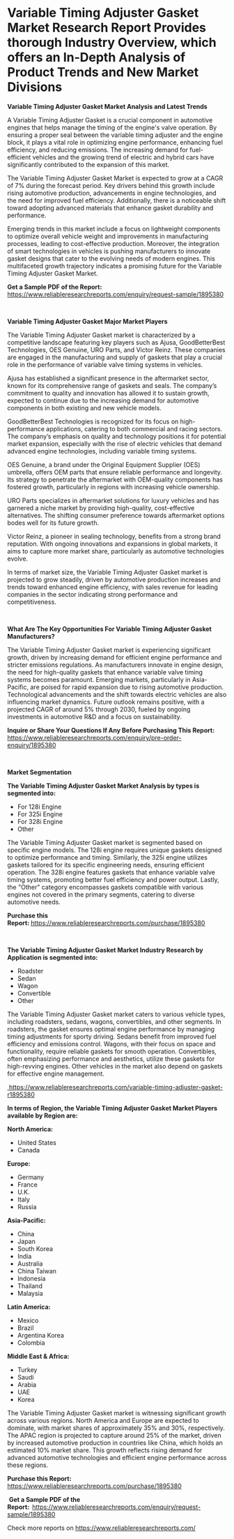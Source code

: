 <p><h1>Variable Timing Adjuster Gasket Market Research Report Provides thorough Industry Overview, which offers an In-Depth Analysis of Product Trends and New Market Divisions</h1></p><p><strong>Variable Timing Adjuster Gasket Market Analysis and Latest Trends</strong></p>
<p><p>A Variable Timing Adjuster Gasket is a crucial component in automotive engines that helps manage the timing of the engine's valve operation. By ensuring a proper seal between the variable timing adjuster and the engine block, it plays a vital role in optimizing engine performance, enhancing fuel efficiency, and reducing emissions. The increasing demand for fuel-efficient vehicles and the growing trend of electric and hybrid cars have significantly contributed to the expansion of this market.</p><p>The Variable Timing Adjuster Gasket Market is expected to grow at a CAGR of 7% during the forecast period. Key drivers behind this growth include rising automotive production, advancements in engine technologies, and the need for improved fuel efficiency. Additionally, there is a noticeable shift toward adopting advanced materials that enhance gasket durability and performance.</p><p>Emerging trends in this market include a focus on lightweight components to optimize overall vehicle weight and improvements in manufacturing processes, leading to cost-effective production. Moreover, the integration of smart technologies in vehicles is pushing manufacturers to innovate gasket designs that cater to the evolving needs of modern engines. This multifaceted growth trajectory indicates a promising future for the Variable Timing Adjuster Gasket Market.</p></p>
<p><strong>Get a Sample PDF of the Report:&nbsp;</strong> <a href="https://www.reliableresearchreports.com/enquiry/request-sample/1895380?utm_campaign=3573&utm_medium=2&utm_source=Github&utm_content=ia&utm_term=28032025&utm_id=variable-timing-adjuster-gasket">https://www.reliableresearchreports.com/enquiry/request-sample/1895380</a></p>
<p>&nbsp;</p>
<p><strong>Variable Timing Adjuster Gasket Major Market Players</strong></p>
<p><p>The Variable Timing Adjuster Gasket market is characterized by a competitive landscape featuring key players such as Ajusa, GoodBetterBest Technologies, OES Genuine, URO Parts, and Victor Reinz. These companies are engaged in the manufacturing and supply of gaskets that play a crucial role in the performance of variable valve timing systems in vehicles.</p><p>Ajusa has established a significant presence in the aftermarket sector, known for its comprehensive range of gaskets and seals. The company’s commitment to quality and innovation has allowed it to sustain growth, expected to continue due to the increasing demand for automotive components in both existing and new vehicle models.</p><p>GoodBetterBest Technologies is recognized for its focus on high-performance applications, catering to both commercial and racing sectors. The company’s emphasis on quality and technology positions it for potential market expansion, especially with the rise of electric vehicles that demand advanced engine technologies, including variable timing systems.</p><p>OES Genuine, a brand under the Original Equipment Supplier (OES) umbrella, offers OEM parts that ensure reliable performance and longevity. Its strategy to penetrate the aftermarket with OEM-quality components has fostered growth, particularly in regions with increasing vehicle ownership.</p><p>URO Parts specializes in aftermarket solutions for luxury vehicles and has garnered a niche market by providing high-quality, cost-effective alternatives. The shifting consumer preference towards aftermarket options bodes well for its future growth.</p><p>Victor Reinz, a pioneer in sealing technology, benefits from a strong brand reputation. With ongoing innovations and expansions in global markets, it aims to capture more market share, particularly as automotive technologies evolve.</p><p>In terms of market size, the Variable Timing Adjuster Gasket market is projected to grow steadily, driven by automotive production increases and trends toward enhanced engine efficiency, with sales revenue for leading companies in the sector indicating strong performance and competitiveness.</p></p>
<p>&nbsp;</p>
<p><strong>What Are The Key Opportunities For Variable Timing Adjuster Gasket Manufacturers?</strong></p>
<p><p>The Variable Timing Adjuster Gasket market is experiencing significant growth, driven by increasing demand for efficient engine performance and stricter emissions regulations. As manufacturers innovate in engine design, the need for high-quality gaskets that enhance variable valve timing systems becomes paramount. Emerging markets, particularly in Asia-Pacific, are poised for rapid expansion due to rising automotive production. Technological advancements and the shift towards electric vehicles are also influencing market dynamics. Future outlook remains positive, with a projected CAGR of around 5% through 2030, fueled by ongoing investments in automotive R&D and a focus on sustainability.</p></p>
<p><strong>Inquire or Share Your Questions If Any Before Purchasing This Report:</strong> <a href="https://www.reliableresearchreports.com/enquiry/pre-order-enquiry/1895380?utm_campaign=3573&utm_medium=2&utm_source=Github&utm_content=ia&utm_term=28032025&utm_id=variable-timing-adjuster-gasket">https://www.reliableresearchreports.com/enquiry/pre-order-enquiry/1895380</a></p>
<p>&nbsp;</p>
<p><strong>Market Segmentation</strong></p>
<p><strong>The Variable Timing Adjuster Gasket Market Analysis by types is segmented into:</strong></p>
<p><ul><li>For 128i Engine</li><li>For 325i Engine</li><li>For 328i Engine</li><li>Other</li></ul></p>
<p><p>The Variable Timing Adjuster Gasket market is segmented based on specific engine models. The 128i engine requires unique gaskets designed to optimize performance and timing. Similarly, the 325i engine utilizes gaskets tailored for its specific engineering needs, ensuring efficient operation. The 328i engine features gaskets that enhance variable valve timing systems, promoting better fuel efficiency and power output. Lastly, the "Other" category encompasses gaskets compatible with various engines not covered in the primary segments, catering to diverse automotive needs.</p></p>
<p><strong>Purchase this Report:&nbsp;</strong><a href="https://www.reliableresearchreports.com/purchase/1895380?utm_campaign=3573&utm_medium=2&utm_source=Github&utm_content=ia&utm_term=28032025&utm_id=variable-timing-adjuster-gasket">https://www.reliableresearchreports.com/purchase/1895380</a></p>
<p>&nbsp;</p>
<p><strong>The Variable Timing Adjuster Gasket Market Industry Research by Application is segmented into:</strong></p>
<p><ul><li>Roadster</li><li>Sedan</li><li>Wagon</li><li>Convertible</li><li>Other</li></ul></p>
<p><p>The Variable Timing Adjuster Gasket market caters to various vehicle types, including roadsters, sedans, wagons, convertibles, and other segments. In roadsters, the gasket ensures optimal engine performance by managing timing adjustments for sporty driving. Sedans benefit from improved fuel efficiency and emissions control. Wagons, with their focus on space and functionality, require reliable gaskets for smooth operation. Convertibles, often emphasizing performance and aesthetics, utilize these gaskets for high-revving engines. Other vehicles in the market also depend on gaskets for effective engine management.</p></p>
<p><a href="https://www.reliableresearchreports.com/variable-timing-adjuster-gasket-r1895380?utm_campaign=3573&utm_medium=2&utm_source=Github&utm_content=ia&utm_term=28032025&utm_id=variable-timing-adjuster-gasket">&nbsp;https://www.reliableresearchreports.com/variable-timing-adjuster-gasket-r1895380</a></p>
<p><strong>In terms of Region, the Variable Timing Adjuster Gasket Market Players available by Region are:</strong></p>
<p>
    <p> <strong> North America: </strong>
        <ul>
            <li>United States</li>
            <li>Canada</li>
        </ul>
        </p> 
    <p> <strong> Europe: </strong>
        <ul>
            <li>Germany</li>
            <li>France</li>
            <li>U.K.</li>
            <li>Italy</li>
            <li>Russia</li>
        </ul>
        </p> 
    <p> <strong> Asia-Pacific: </strong>
        <ul>
            <li>China</li>
            <li>Japan</li>
            <li>South Korea</li>
            <li>India</li>
            <li>Australia</li>
            <li>China Taiwan</li>
            <li>Indonesia</li>
            <li>Thailand</li>
            <li>Malaysia</li>
        </ul>
        </p> 
    <p> <strong> Latin America: </strong>
        <ul>
            <li>Mexico</li>
            <li>Brazil</li>
            <li>Argentina Korea</li>
            <li>Colombia</li>
        </ul>
        </p> 
    <p> <strong> Middle East & Africa: </strong>
        <ul>
            <li>Turkey</li>
            <li>Saudi</li>
            <li>Arabia</li>
            <li>UAE</li>
            <li>Korea</li>
        </ul>
    </p>
    </p>
<p><p>The Variable Timing Adjuster Gasket market is witnessing significant growth across various regions. North America and Europe are expected to dominate, with market shares of approximately 35% and 30%, respectively. The APAC region is projected to capture around 25% of the market, driven by increased automotive production in countries like China, which holds an estimated 10% market share. This growth reflects rising demand for advanced automotive technologies and efficient engine performance across these regions.</p></p>
<p><strong>Purchase this Report: </strong><a href="https://www.reliableresearchreports.com/purchase/1895380?utm_campaign=3573&utm_medium=2&utm_source=Github&utm_content=ia&utm_term=28032025&utm_id=variable-timing-adjuster-gasket">https://www.reliableresearchreports.com/purchase/1895380</a></p>
<p>&nbsp;<strong>Get a Sample PDF of the Report:&nbsp;&nbsp;</strong><a href="https://www.reliableresearchreports.com/enquiry/request-sample/1895380?utm_campaign=3573&utm_medium=2&utm_source=Github&utm_content=ia&utm_term=28032025&utm_id=variable-timing-adjuster-gasket">https://www.reliableresearchreports.com/enquiry/request-sample/1895380</a></p>
<p><strong></strong></p>
<p>Check more reports on <a href="https://www.reliableresearchreports.com/?utm_campaign=3573&utm_medium=2&utm_source=Github&utm_content=ia&utm_term=28032025&utm_id=variable-timing-adjuster-gasket">https://www.reliableresearchreports.com/</a></p>